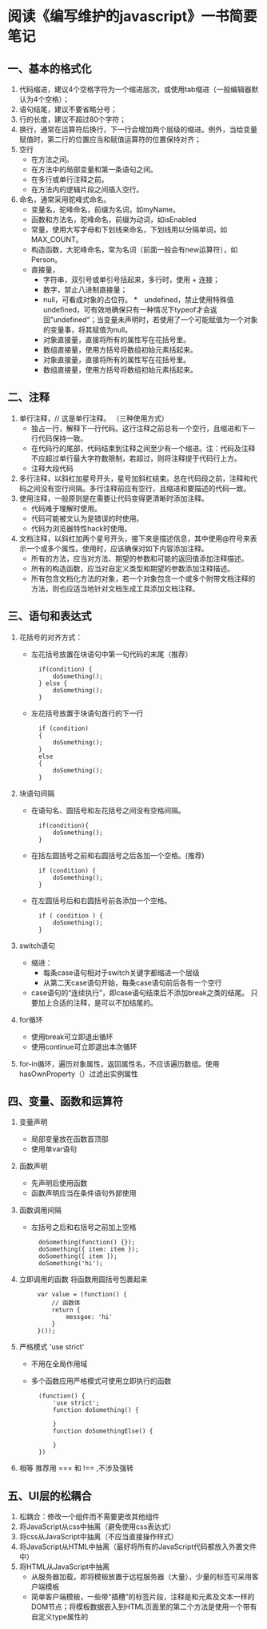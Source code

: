  阅读《编写维护的javascript》一书简要笔记
=====================================
一、基本的格式化
-------------------------------------
1. 代码缩进，建议4个空格字符为一个缩进层次，或使用tab缩进（一般编辑器默认为4个空格）；
2. 语句结尾，建议不要省略分号；
3. 行的长度，建议不超过80个字符；
4. 换行，通常在运算符后换行，下一行会增加两个层级的缩进。例外，当给变量赋值时，第二行的位置应当和赋值运算符的位置保持对齐；
5. 空行
     * 在方法之间。
     * 在方法中的局部变量和第一条语句之间。
     * 在多行或单行注释之前。
     * 在方法内的逻辑片段之间插入空行。
6. 命名，通常采用驼峰式命名。
     * 变量名，驼峰命名，前缀为名词，如myName。
     * 函数和方法名，驼峰命名，前缀为动词，如isEnabled
     * 常量，使用大写字母和下划线来命名，下划线用以分隔单词，如MAX_COUNT。
     * 构造函数，大驼峰命名，常为名词（前面一般会有new运算符），如Person。
     * 直接量，
        * 字符串，双引号或单引号括起来，多行时，使用 + 连接；
        * 数字，禁止八进制直接量；
        * null，可看成对象的占位符。
        *　undefined，禁止使用特殊值undefined，可有效地确保只有一种情况下typeof才会返回”undefined“；当变量未声明时，若使用了一个可能赋值为一个对象的变量事，将其赋值为null。
        * 对象直接量，直接将所有的属性写在花括号里。
        * 数组直接量，使用方括号将数组初始元素括起来。
        * 对象直接量，直接将所有的属性写在花括号里。
        * 数组直接量，使用方括号将数组初始元素括起来。

二、注释
-------------------------
1. 单行注释，// 这是单行注释。 （三种使用方式）
    * 独占一行，解释下一行代码。这行注释之前总有一个空行，且缩进和下一行代码保持一致。
    * 在代码行的尾部，代码结束到注释之间至少有一个缩进。注：代码及注释不应超过单行最大字符数限制，若超过，则将注释提于代码行上方。
    * 注释大段代码
2. 多行注释，以斜杠加星号开头，星号加斜杠结束。总在代码段之前，注释和代码之间没有空行间隔。多行注释前应有空行，且缩进和要描述的代码一致。
3. 使用注释，一般原则是在需要让代码变得更清晰时添加注释。
    * 代码难于理解时使用。
    * 代码可能被文认为是错误的时使用。     
    * 代码为浏览器特性hack时使用。
4. 文档注释，以斜杠加两个星号开头，接下来是描述信息，其中使用@符号来表示一个或多个属性。使用时，应该确保对如下内容添加注释。
    * 所有的方法，应当对方法、期望的参数和可能的返回值添加注释描述。
    * 所有的构造函数，应当对自定义类型和期望的参数添加注释描述。
    * 所有包含文档化方法的对象，若一个对象包含一个或多个附带文档注释的方法，则也应适当地针对文档生成工具添加文档注释。

三、语句和表达式
-------------------------------
1. 花括号的对齐方式：
    * 左花括号放置在块语句中第一句代码的末尾（推荐）

            if(condition) {
                doSomething();
            } else {
                doSomething();
            }

    * 左花括号放置于块语句首行的下一行

            if (condition)
            {
                doSomething();
            }
            else
            {
                doSomething();
            }

2. 块语句间隔
    * 在语句名、圆括号和左花括号之间没有空格间隔。

            if(condition){
                doSomething();
            }

    * 在括左圆括号之前和右圆括号之后各加一个空格。(推荐)

            if (condition) {
                doSomething();
            }

    * 在左圆括号后和右圆括号前各添加一个空格。

            if ( condition ) {
                doSomething();
            }

3. switch语句
    * 缩进：
        * 每条case语句相对于switch关键字都缩进一个层级
        * 从第二天case语句开始，每条case语句前后各有一个空行
    * case语句的“连续执行”，即case语句结束后不添加break之类的结尾。 只要加上合适的注释，是可以不加结尾的。

4. for循环
    * 使用break可立即退出循环
    * 使用continue可立即退出本次循环

5. for-in循环，遍历对象属性，返回属性名，不应该遍历数组。使用hasOwnProperty（）过滤出实例属性

四、变量、函数和运算符
----------------------------
1. 变量声明
    * 局部变量放在函数首顶部
    * 使用单var语句

2. 函数声明
    * 先声明后使用函数
    * 函数声明应当在条件语句外部使用

3. 函数调用间隔
    * 左括号之后和右括号之前加上空格

            doSomething(function() {});
            doSomething({ item: item });
            doSomething([ item ]);
            doSomething('hi');

4. 立即调用的函数 将函数用圆括号包裹起来

            var value = (function() {
                // 函数体
                return {
                    messgae: 'hi'
                }
            }());

5. 严格模式 'use strict'
    * 不用在全局作用域
    * 多个函数应用严格模式可使用立即执行的函数


            (function() {
                'use strict';
                function doSomething() {

                }
                function doSomethingElse() {

                }
            })

6. 相等 推荐用 === 和 !== ,不涉及强转

五、UI层的松耦合
-------------------------
1. 松耦合：修改一个组件而不需要更改其他组件
2. 将JavaScript从css中抽离（避免使用css表达式）
3. 将css从JavaScript中抽离（不应当直接操作样式）
4. 将JavaScript从HTML中抽离（最好将所有的JavaScript代码都放入外置文件中）
5. 将HTML从JavaScript中抽离
    * 从服务器加载，即将模板放置于远程服务器（大量），少量的标签可采用客户端模板
    * 简单客户端模板，一些带“插槽”的标签片段，注释是和元素及文本一样的DOM节点；将模板数据嵌入到HTML页面里的第二个方法是使用一个带有自定义type属性的<script>元素
    * 复杂客户端模板，如Handlebars。

六、避免使用全局变量
----------------------
1. 全局变量带来的问题
    * 命名冲突
    * 代码的脆弱性，当定义函数时，最好尽可能多的将数据置于局部作用域内
    * 难以测试，确保函数不会对全部变量有依赖，增强代码的可测性

2. 意外的全局变量
    * 总是使用var来定义变量，哪怕是定义全部变量
    * 给未声明的变量赋值，使用工具时会报警告。严格模式下会报错

3. 单全局变量方式， 最佳方法是依赖尽可能少的全局变量，即只创建一个全局变量。如jQuery
    * 命名空间，将功能按照命名空间进行分组
    * 模块，一种通用的功能片段，如YUI，AMD等。使用AMD，需要模块加载器，如Dojs，RequireJs

4. 零全局变量， 使用一个立即执行的函数调用并将所有脚本放入其中

七、事件处理
-----------------------------
1. 隔离应用逻辑，将应用逻辑和事件处理的代码拆分开来
2. 不要分发事件对象，最好让时间处理程序成为杰出到event对象的唯一函数。事件处理程序应当在进入应用逻辑之前针对event对象执行任何必要的操作，包括阻止默认事件或阻止事件冒泡，都应当直接包含在事件处理程序中

八、避免“空比较”
---------------------------------
1. 检测原始值,使用typeof
    * 字符串，返回“string”
    * 数字，返回“number”
    * 布尔值，返回“boolean”
    * undefined，返回“undefined”
2. 检测引用值（对象），Object、Array、Date、Error,使用instanceof，语法 value instanceof constructor。 不仅检测构造这个对象的构造器，还检测原型链，也可检测自定义的类型。但是不检测函数和数组
3. 检测函数，使用typeof，返回“function”。在IE8和更早版本的IE浏览器中，检测DOM节点，返回“Object”（可用in）

        if("querySelectorAll" in document){
            //代码块
        }
4. 检测数组


        function isArray(value) {
            return Object.prototype.toString.call(value) === "[object Array]";
        }

5. 检测属性，使用in，如果实例对象的属性存在、或者继承自对象的原型，dou返回true。若检测实例对象的某个属性时候存在，用hasOwnProperty（）方法。在IE8以及更早版本，DOM对象并非继承自Object。


        //、如果沟不确定是否为DOM对象
        if("hasOwnProperty" in Object && Object.hasOwnProperty('related')){
            // 代码块
        }
九、将配置数据从代码中分离出来
-----------------------------
1. 配置数据，是应用中写死的值，如URL，需要展现给用户的字符串，重复的值，设置（比如每页的配置项），任何可能发生变更的值
2. 抽离配置数据， 即将配置数据拿到外部
3. 保存配置数据， 放在单独的文件中。存储数据方式，
    * JSON 文件


            {
                "MSG_INVALID_VALUE": "Invalid value",
                "URL_INVAILID": "/errors/invalid.php",    
                "CSS_SELECTED": "selected"
            }

    * JSONP, 将JSON结构用一个函数包装起来

            myFunc({
                "MSG_INVALID_VALUE": "Invalid value",
                "URL_INVAILID": "/errors/invalid.php",    
                "CSS_SELECTED": "selected"
            })

    * 纯JavaScript，将JSON对象赋值为一个变量，这个变量会被程序用到

            var config = {
                "MSG_INVALID_VALUE": "Invalid value",
                "URL_INVAILID": "/errors/invalid.php",    
                "CSS_SELECTED": "selected"
            }

十、抛出自定义错误
-----------------------
1. 在js中抛出错误，Error对象
        throw new Error("Something bad happened")

    注：没有通过try-catch语句捕获，抛出任何值都将引发一个错误

2. 抛出错误的好处，能够明确问题所在。推荐总是在错误消息中包含函数名称以及函数失败的原因
3. 何时抛出错误，最佳地方在工具函数中。经验法则：
    * 一旦修复了一个很难调试的额错误，尝试增加一两个自定义错误
    * 如果正在写代码，思考一下：“我希望[某些事情]不会发生，如果发生，代码会一团糟”
    * 若在编写别人的代码，思考一下其使用方式，在特定的情况下抛出错误
4. try-catch语句。可能引发错误的代码放在try块中，处理错误的代码放在catch中。finally放一定会被执行的代码

	        try{
	            SomethingThatMightCauseAnError();
	        }catch(ex){
	            handleError(ex);
	        }finally{
	            continueDoingOtherStuff();
	        }


5. 错误类型

        Error  //所有错误的基本类型
        EvalError  // 通过eval()函数执行代码发生错误时抛出
        RangeError // 一个数字超出它的边界时抛出
        ReferenceError // 期望的对象存在时抛出
        SyntaxError // 给eval()函数传递的代码中有语法错误时抛出
        TypeError  // 变量不是期望的类型时抛出
        URIError // 给encodeURI()、encodeURIComponent()、decodeURI()或者decodeURIComponent()等函数传递格式非法的URI字符串时抛出

十一、不是你的对象不要动
-----------------------
1. 什么是你的。若你的代码没有创建这些对象，不要修改它们。包括：
    * 原生对象（Object、Array 等）
    * DOM对象（如document）
    * 浏览器对象模型（BOM）对象（例如，window）
    * 类库的对象
2. 原则
    + 不覆盖方法
        
        // 不好的写法
        document._originalGetElementById = document.getElementById;
        document.getElementById = function (id) {
            if( id == 'window'){
                return window;
            }else{
                return document._originalGetElementById(id);_
            }
        }_;

    + 不新增方法
        
        //不好的写法，在DOM对象上增加了方法
        document.sayImAwesome = function() {
            alert("You're awesome");
        }

        // 不好的写法，在原生对象上增加了方法
        Array.prototype.reverseSort = function() {
            return this.sort().reverse();
        }

        // 不好的写法，在库对象上增加了方法
        YUI.doSomething = function() {
            // 代码
        }
    + 不删除方法，一是给对应的名字赋值为null，二是使用delete操作符在删除（如果在prototype的属性或方法上使用delete是不起作用的）
3. 更好的途径，基于对象的继承和基于类型的继承
    * 基于对象的继承，也叫原型继承，一个对象继承另外一个对象是不需要调用构造函数的。如ECMAScript5的Object.create()方法
        
        var person = {
            name: "Bob",
            sayName: function(){
                console.log(this.name);
            }
        }
        // 创建新对象 继承自person，可访问其属性和方法
        var myPerson = Object.create(person);
        myPerson.sayName();  // Bob

        // 重新定义 myPerson.sayName，则切断对person.sayName的访问
        myPerson.sayName = function(){
            console.log('mom');
        }
        myPerson.sayName(); // mom
        person.sayName(); // Bob

        // Object.create()可指定第二个参数，该参数对象中的属性和方法将添加到新的对象中
        var myPerson = Object.create(person,{
            name: {
                value: 'Dad'
            }
        })
        myPerson.sayName(); // Dad
        person.sayName(); // Bob

    * 基于类型的继承，通过构造函数实现，需要访问被继承对象的构造函数。需要两步：首先，原型继承；然后，构造器继承。构造器继承是调用超类的构造函数时传入新建的对象作为其this的值

        function Person(name){
            this.name;
        }

        function Author(name){
            Person.call(this,name); // 构造器继承
        }

        Author.prototype = new Person();

    * 门面模式，为一个已存在的对象创建一个新的接口。门面实现一个特定的接口，让一个对象看起来像另一个对象，就称作适配器。门面和适配器唯一的不同是前者创建新接口，后者实现已存在的接口
        
        function DOMWrapper(ele){
            this.ele = ele;
        }

        DOMWrapper.prototype.addClass = function(className){
            ele.className += " " + className; 
        }

        DOMWrapper.prototype.remove = function() {
            this.ele.parentNode.removeChild(this.ele);
        }

        var wrapper = new DOMWrapper(document.getElementById('my-div'));
        wrapper.addClass('selected');
        wrapper.remove();
4. 阻止修改，三种锁定修改的级别，每种都拥有两个方法：一个用来实施操作，一个用来检测是否应用了相应的操作
    - 防止扩展，禁止为对象“添加”属性和方法，但已存在的属性和方法是可以被修改或删除
        
        //Object.preventExtension(), Object.isExtensible()
        var person = {
            name: 'bob'
        };
        //锁定对象
        Object.preventExtensions(person);
        console.log(Object.isExtensible(person)); // false
        person.age = 25; //正常情况悄悄的失败，除非在strict模式下抛出错误

    - 密封，类似“防止扩展”，而且禁止为对象“删除”已存在的属性和方法
        
        //Object.seal()密封对象,Object.isSealed()
        Object.seal(person);
        console.log(Object.isExtensible(person)); // false
        console.log(Object.isSealed(person)); // true
        delete person.name; // false 正常情况悄悄的失败，除非是在strict模式下抛出错误
        person.age = 25;

    - 冻结，类似“密封”，而且禁止为对象“删除”已存在的属性和方法（所有字段均为只读）
        //Object.freeze()冻结，Object.isFrozen()
        Object.freeze(person);
        console.log(Object.isExtensible(person)); // false
        console.log(Object.isSealed(person)); // true
        console.log(Object.isFrozen(person)); // true
        person.name = 'mom'; // 
        person.age = 25; //同上
        delete person.name; //同上

        // 被冻结的对象同时也是不可扩展和被密封的，故调用Object.isExtensible()返回false，调用Object.isSealed()返回true
        // 被冻结的对象和被密封的对象最大的区别在于，前者禁止任何对已存在属性和方法的修改
十二、浏览器嗅探
---------------------------
